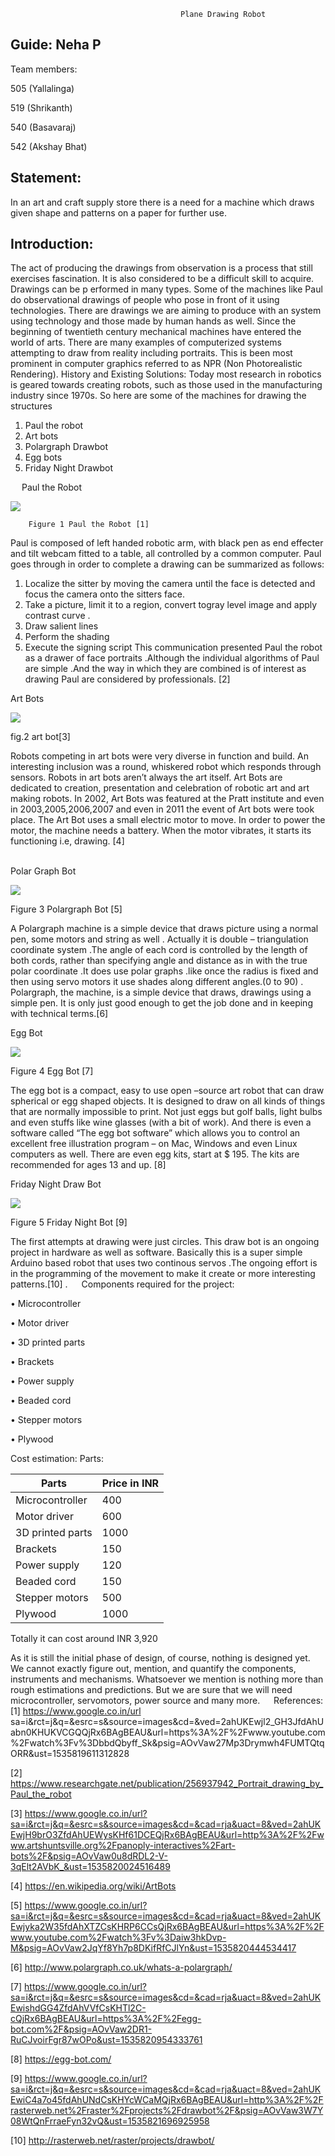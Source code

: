                                           Plane Drawing Robot 
## Guide: Neha P 

Team members:
           
505 (Yallalinga)

519 (Shrikanth)

540 (Basavaraj)

542 (Akshay Bhat)

##   Statement: 
In an art and craft supply store there is a need for a machine which draws given shape and patterns on a paper for further use.
## Introduction:
 The act of producing the drawings from observation is a process that still exercises fascination. It is also considered to be a difficult skill to acquire. Drawings can be p    erformed in many types. Some of the machines like Paul do observational drawings of people who pose in front of it using technologies. There are drawings we are aiming to produce with an system using technology and those made by human hands as well. Since the beginning of twentieth century mechanical machines have entered the world of arts. There are many examples of computerized systems attempting to draw from reality including portraits. This is been most prominent in computer graphics referred to as NPR (Non Photorealistic Rendering).
History and Existing Solutions: Today most research in robotics is geared towards creating robots, such as those used in the manufacturing industry since 1970s. 
So here are some of the machines for drawing the structures
1.	Paul the robot
2.	Art bots
3.	Polargraph Drawbot
4.	Egg bots
5.	Friday Night Drawbot
    
 
Paul the Robot
 
![](https://encrypted-tbn0.gstatic.com/images?q=tbn:ANd9GcRsFpuCsNVJOZ5gyGRGHDdRY2l9jSDv71Ef-VBCenCF8heNwrU1)
           
        Figure 1 Paul the Robot [1]

Paul is composed of left handed robotic arm, with black pen as end effecter and tilt webcam fitted to a table, all controlled by a common computer. Paul goes through in order to complete a drawing can be summarized as follows:
1.	Localize the sitter by moving the camera until the face is detected and focus the camera onto the sitters face.
2.	Take a picture, limit it to a region, convert togray level image and apply contrast curve .
3.	Draw salient lines
4.	Perform the shading
5.	Execute the signing script
This communication presented Paul the robot as a drawer of face portraits .Although the individual algorithms of Paul are simple .And the way in which they are combined is of interest as drawing Paul are considered by professionals. [2]  

Art Bots

![](https://encrypted-tbn0.gstatic.com/images?q=tbn:ANd9GcTilCYdVzEZvJP3gS347L5QzFoglNz6vYt__K0p1qXVxlUXjW0o) 

 fig.2 art bot[3]

Robots competing in art bots were very diverse in function and build. An interesting inclusion was a round, whiskered robot which responds through sensors. Robots in art bots aren’t always the art itself. Art Bots are dedicated to creation, presentation and celebration of robotic art and art making robots. In 2002, Art Bots was featured at the Pratt institute and even in 2003,2005,2006,2007 and even in 2011 the event of Art bots were took place.
The Art Bot uses a small electric motor to move. In order to power the motor, the machine needs a battery. When the motor vibrates, it starts its functioning i.e, drawing. [4]  
 

Polar Graph Bot
    
![](https://encrypted-tbn0.gstatic.com/images?q=tbn:ANd9GcSj_1e5-DRvVIojn17K0Sq7aegCUFalspMqIjxDurhYjbse-QuApA)
 
Figure 3 Polargraph Bot [5]

A Polargraph machine is a simple device that draws picture using a normal pen, some motors and string as well . Actually it is double – triangulation coordinate  system .The angle of each cord is controlled by  the length of both cords, rather than specifying angle and distance as in with the true polar coordinate .It does use polar graphs .like once the radius is fixed and then using servo motors it use shades along different angles.(0 to 90) .
Polargraph, the machine, is a simple device that draws, drawings using a simple pen. It is only just good enough to get the job done and in keeping with technical terms.[6]
 

Egg Bot

  ![](https://encrypted-tbn0.gstatic.com/images?q=tbn:ANd9GcQ6L360qkMHtSGl0QGPbO9doaePFIde9eubsgDZAPKCj0BlBdVtjw)

Figure 4 Egg Bot [7]

The egg bot is a compact, easy to use open –source art robot that can draw spherical or egg shaped objects. It is designed to draw on all kinds of things that are normally impossible to print. Not just eggs but golf balls, light bulbs and even stuffs like wine glasses (with a bit of work). And there is even a software called “The egg bot software” which allows you to control an excellent free illustration program – on Mac, Windows and even Linux computers as well.
There are even egg kits, start at $ 195. The kits are recommended for ages 13 and up. [8]
 

Friday Night Draw Bot

 ![](https://encrypted-tbn0.gstatic.com/images?q=tbn:ANd9GcS-wI7LLfq2tchgyZhJjdr4ltXT3kM8dBieMtpt3VHewXdbM-pt)

Figure 5 Friday Night Bot [9]

The first attempts at drawing were just circles. This draw bot is an ongoing project in hardware as well as software. Basically this is a super simple Arduino based robot that uses two continous servos .The ongoing effort is in the programming of the movement to make it create or more interesting patterns.[10]
.  
Components required for the project:

•	Microcontroller

•	Motor driver

•	3D printed parts 

•	Brackets
 
•	Power supply

•	Beaded cord

•	Stepper motors

•	Plywood

Cost estimation:
Parts:

|Parts|Price in INR|
|-----|------------|
|Microcontroller|400|
|Motor driver|600|
|3D printed parts| 	1000|
|Brackets|	150|
|Power supply|	120|
|Beaded cord|	150|
|Stepper motors|	500|
|Plywood|	1000|

Totally it can cost around INR 3,920

As it is still the initial phase of design, of course, nothing is designed yet. We cannot exactly figure out, mention, and quantify the components, instruments and mechanisms. Whatsoever we mention is nothing more than rough estimations and predictions. But we are sure that we will need microcontroller, servomotors, power source and many more. 
 
References:
[1]	https://www.google.co.in/url
sa=i&rct=j&q=&esrc=s&source=images&cd=&ved=2ahUKEwjl2_GH3JfdAhUabn0KHUKVCGQQjRx6BAgBEAU&url=https%3A%2F%2Fwww.youtube.com%2Fwatch%3Fv%3DbbdQbyff_Sk&psig=AOvVaw27Mp3Drymwh4FUMTQtqORR&ust=1535819611312828

[2]	https://www.researchgate.net/publication/256937942_Portrait_drawing_by_Paul_the_robot

[3]	https://www.google.co.in/url?sa=i&rct=j&q=&esrc=s&source=images&cd=&cad=rja&uact=8&ved=2ahUKEwjH9brO3ZfdAhUEWysKHf61DCEQjRx6BAgBEAU&url=http%3A%2F%2Fwww.artshuntsville.org%2Fpanoply-interactives%2Fart-bots%2F&psig=AOvVaw0u8dRDL2-V-3qElt2AVbK_&ust=1535820024516489

[4]	https://en.wikipedia.org/wiki/ArtBots

[5]	https://www.google.co.in/url?sa=i&rct=j&q=&esrc=s&source=images&cd=&cad=rja&uact=8&ved=2ahUKEwjyka2W35fdAhXTZCsKHRP6CCsQjRx6BAgBEAU&url=https%3A%2F%2Fwww.youtube.com%2Fwatch%3Fv%3Daiw3hkDvp-M&psig=AOvVaw2JqYf8Yh7p8DKifRfCJlYn&ust=1535820444534417

[6]	http://www.polargraph.co.uk/whats-a-polargraph/

[7]	https://www.google.co.in/url?sa=i&rct=j&q=&esrc=s&source=images&cd=&cad=rja&uact=8&ved=2ahUKEwishdGG4ZfdAhVVfCsKHTl2C-cQjRx6BAgBEAU&url=https%3A%2F%2Fegg-bot.com%2F&psig=AOvVaw2DR1-RuCJvoirFgr87wOPo&ust=1535820954333761

[8]	https://egg-bot.com/

[9]	https://www.google.co.in/url?sa=i&rct=j&q=&esrc=s&source=images&cd=&cad=rja&uact=8&ved=2ahUKEwiC4a7o45fdAhUNdCsKHYcWCaMQjRx6BAgBEAU&url=http%3A%2F%2Frasterweb.net%2Fraster%2Fprojects%2Fdrawbot%2F&psig=AOvVaw3W7Y08WtQnFrraeFyn32vQ&ust=1535821696925958

[10]	http://rasterweb.net/raster/projects/drawbot/
